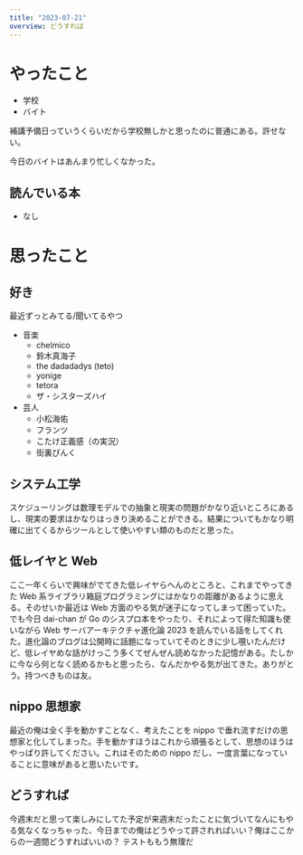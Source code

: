 ```yaml
---
title: "2023-07-21"
overview: どうすれば
---
```


# やったこと

- 学校
- バイト

補講予備日っていうくらいだから学校無しかと思ったのに普通にある。許せない。

今日のバイトはあんまり忙しくなかった。

## 読んでいる本

- なし

# 思ったこと

## 好き

最近ずっとみてる/聞いてるやつ

- 音楽
  - chelmico
  - 鈴木真海子
  - the dadadadys (teto)
  - yonige
  - tetora
  - ザ・シスターズハイ
- 芸人
  - 小松海佑
  - フランツ
  - こたけ正義感（の実況）
  - 街裏ぴんく

## システム工学

スケジューリングは数理モデルでの抽象と現実の問題がかなり近いところにあるし、現実の要求はかなりはっきり決めることができる。結果についてもかなり明確に出てくるからツールとして使いやすい類のものだと思った。

## 低レイヤと Web

ここ一年くらいで興味がでてきた低レイヤらへんのところと、これまでやってきた Web 系ライブラリ箱庭プログラミングにはかなりの距離があるように思える。そのせいか最近は Web 方面のやる気が迷子になってしまって困っていた。でも今日 dai-chan が Go のシスプロ本をやったり、それによって得た知識も使いながら Web サーバアーキテクチャ進化論 2023 を読んでいる話をしてくれた。進化論のブログは公開時に話題になっていてそのときに少し覗いたんだけど、低レイヤめな話がけっこう多くてぜんぜん読めなかった記憶がある。たしかに今なら何となく読めるかもと思ったら、なんだかやる気が出てきた。ありがとう。持つべきものは友。

## nippo 思想家

最近の俺は全く手を動かすことなく、考えたことを nippo で垂れ流すだけの思想家と化してしまった。手を動かすほうはこれから頑張るとして、思想のほうはやっぱり許してください。これはそのための nippo だし、一度言葉になっていることに意味があると思いたいです。

## どうすれば

今週末だと思って楽しみにしてた予定が来週末だったことに気づいてなんにもやる気なくなっちゃった、今日までの俺はどうやって許されればいい？俺はここからの一週間どうすればいいの？ テストももう無理だ
